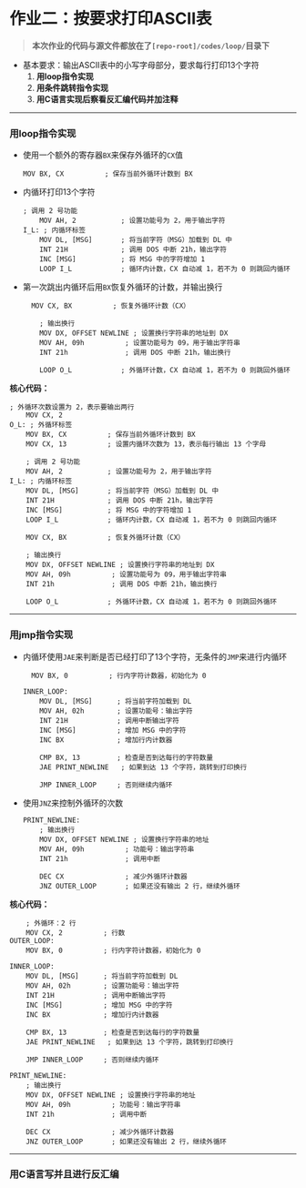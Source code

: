 # 作业二：按要求打印ASCII表

> **本次作业的代码与源文件都放在了`[repo-root]/codes/loop/`目录下**

- 基本要求：输出ASCII表中的小写字母部分，要求每行打印13个字符
  1. **用loop指令实现**
  2. **用条件跳转指令实现**
  3. **用C语言实现后察看反汇编代码并加注释**

---

### 用loop指令实现

- 使用一个额外的寄存器`BX`来保存外循环的`CX`值

  ```assembly
  MOV BX, CX          ; 保存当前外循环计数到 BX
  ```

- 内循环打印13个字符

  ```assembly
  ; 调用 2 号功能
      MOV AH, 2           ; 设置功能号为 2，用于输出字符
  I_L: ; 内循环标签
      MOV DL, [MSG]       ; 将当前字符（MSG）加载到 DL 中
      INT 21H             ; 调用 DOS 中断 21h，输出字符
      INC [MSG]           ; 将 MSG 中的字符增加 1
      LOOP I_L            ; 循环内计数，CX 自动减 1，若不为 0 则跳回内循环
  ```

- 第一次跳出内循环后用`BX`恢复外循环的计数，并输出换行

  ```assembly
  	MOV CX, BX          ; 恢复外循环计数（CX）
  
      ; 输出换行
      MOV DX, OFFSET NEWLINE ; 设置换行字符串的地址到 DX
      MOV AH, 09h          ; 设置功能号为 09，用于输出字符串
      INT 21h              ; 调用 DOS 中断 21h，输出换行
  
      LOOP O_L            ; 外循环计数，CX 自动减 1，若不为 0 则跳回外循环
  ```

**核心代码：**

```assembly
; 外循环次数设置为 2，表示要输出两行
    MOV CX, 2
O_L: ; 外循环标签
    MOV BX, CX          ; 保存当前外循环计数到 BX
    MOV CX, 13          ; 设置内循环次数为 13，表示每行输出 13 个字母
    
    ; 调用 2 号功能
    MOV AH, 2           ; 设置功能号为 2，用于输出字符
I_L: ; 内循环标签
    MOV DL, [MSG]       ; 将当前字符（MSG）加载到 DL 中
    INT 21H             ; 调用 DOS 中断 21h，输出字符
    INC [MSG]           ; 将 MSG 中的字符增加 1
    LOOP I_L            ; 循环内计数，CX 自动减 1，若不为 0 则跳回内循环

    MOV CX, BX          ; 恢复外循环计数（CX）

    ; 输出换行
    MOV DX, OFFSET NEWLINE ; 设置换行字符串的地址到 DX
    MOV AH, 09h          ; 设置功能号为 09，用于输出字符串
    INT 21h              ; 调用 DOS 中断 21h，输出换行

    LOOP O_L            ; 外循环计数，CX 自动减 1，若不为 0 则跳回外循环
```

---

### 用jmp指令实现

- 内循环使用`JAE`来判断是否已经打印了13个字符，无条件的`JMP`来进行内循环

  ```assembly
  	MOV BX, 0          ; 行内字符计数器，初始化为 0
  
  INNER_LOOP:
      MOV DL, [MSG]      ; 将当前字符加载到 DL
      MOV AH, 02h        ; 设置功能号：输出字符
      INT 21H            ; 调用中断输出字符
      INC [MSG]          ; 增加 MSG 中的字符
      INC BX             ; 增加行内计数器
  
      CMP BX, 13         ; 检查是否到达每行的字符数量
      JAE PRINT_NEWLINE   ; 如果到达 13 个字符，跳转到打印换行
  
      JMP INNER_LOOP     ; 否则继续内循环
  ```

- 使用`JNZ`来控制外循环的次数

  ```assembly
  PRINT_NEWLINE:
      ; 输出换行
      MOV DX, OFFSET NEWLINE ; 设置换行字符串的地址
      MOV AH, 09h          ; 功能号：输出字符串
      INT 21h              ; 调用中断
  
      DEC CX               ; 减少外循环计数器
      JNZ OUTER_LOOP       ; 如果还没有输出 2 行，继续外循环
  ```

**核心代码：**

```assembly
	; 外循环：2 行
    MOV CX, 2          ; 行数
OUTER_LOOP:
    MOV BX, 0          ; 行内字符计数器，初始化为 0

INNER_LOOP:
    MOV DL, [MSG]      ; 将当前字符加载到 DL
    MOV AH, 02h        ; 设置功能号：输出字符
    INT 21H            ; 调用中断输出字符
    INC [MSG]          ; 增加 MSG 中的字符
    INC BX             ; 增加行内计数器

    CMP BX, 13         ; 检查是否到达每行的字符数量
    JAE PRINT_NEWLINE   ; 如果到达 13 个字符，跳转到打印换行

    JMP INNER_LOOP     ; 否则继续内循环

PRINT_NEWLINE:
    ; 输出换行
    MOV DX, OFFSET NEWLINE ; 设置换行字符串的地址
    MOV AH, 09h          ; 功能号：输出字符串
    INT 21h              ; 调用中断

    DEC CX               ; 减少外循环计数器
    JNZ OUTER_LOOP       ; 如果还没有输出 2 行，继续外循环
```

---

### 用C语言写并且进行反汇编

